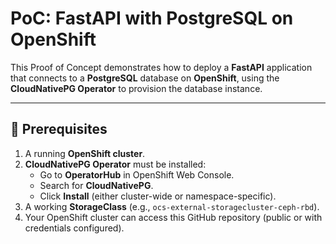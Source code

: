 # PoC: FastAPI with PostgreSQL on OpenShift

This Proof of Concept demonstrates how to deploy a **FastAPI** application that connects to a **PostgreSQL** database on **OpenShift**, using the **CloudNativePG Operator** to provision the database instance.

---

## 📌 Prerequisites

1. A running **OpenShift cluster**.
2. **CloudNativePG Operator** must be installed:
   - Go to **OperatorHub** in OpenShift Web Console.
   - Search for **CloudNativePG**.
   - Click **Install** (either cluster-wide or namespace-specific).
3. A working **StorageClass** (e.g., `ocs-external-storagecluster-ceph-rbd`).
4. Your OpenShift cluster can access this GitHub repository (public or with credentials configured).
